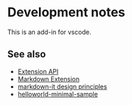 
# Development notes

This is an add-in for vscode.

## See also

- [Extension API](https://code.visualstudio.com/api)
- [Markdown Extension](https://code.visualstudio.com/api/extension-guides/markdown-extension)
- [markdown-it design principles](https://github.com/markdown-it/markdown-it/blob/master/docs/architecture.md)
- [helloworld-minimal-sample](https://github.com/microsoft/vscode-extension-samples/tree/main/helloworld-minimal-sample)
